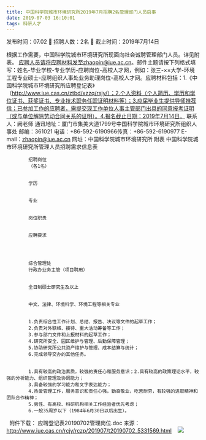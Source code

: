 ```yaml
---
title: 中国科学院城市环境研究所2019年7月招聘2名管理部门人员启事
date: 2019-07-03 16:10:01
tags: 科研人才
---
```

发布时间：07.02   🌟   招聘人数：2名   🌈   截止时间：2019年7月14日
<!-- more -->
根据工作需要，中国科学院城市环境研究所现面向社会诚聘管理部门人员。详见附表。
应聘人员请将应聘材料发至zhaopin@iue.ac.cn。邮件主题请按下列格式填写：姓名-毕业学校-专业学历-应聘岗位-高校人才网，例如：张三-××大学-环境工程专业硕士-应聘组织人事处业务助理岗位-高校人才网。应聘材料包括：1.《中国科学院城市环境研究所应聘登记表》（http://www.iue.cas.cn/ztbd/xzzq/rsjy/）；2.个人资料（个人简历、学历和学位证书、获奖证书、专业技术职务任职证明材料等）；3.应届毕业生提供导师推荐信；已参加工作的应聘者，需提交现工作单位人事主管部门出具的同意报考证明（或与单位解除劳动合同关系的证明）。4.报名截止日期：2019年7月14日。
联系人：阙老师
通讯地址：厦门市集美大道1799号中国科学院城市环境研究所组织人事处
邮编：361021
电话：+86-592-6190966传真：+86-592-6190977
E-mail：zhaopin@iue.ac.cn
网址：中国科学院城市环境研究所
附表
中国科学院城市环境研究所管理人员招聘需求信息表

    
        
            
            招聘岗位
            （各1名）
            
            
            学历
            
            
            专业
            
            
            岗位职责
            
            
            应聘要求
            
        
        
            
            综合管理处
            行政办业务主管（项目聘用）
            
            
            全日制硕士研究生及以上
            
            
            中文、法律、环境科学、环境工程等相关专业
            
            
            1.负责综合性工作计划、总结、报告、决议等文件的起草工作；
            2.负责对外联络、接待、重大活动筹备等工作；
            3.参与部门文件和上报材料的起草工作；
            4.研究所安全、园区维护与管理、后勤保障管理；
            5.协助研究所公共资产维护与管理、成本结算与统计；
            6.完成领导交办的其他任务。
            
            
            1.具有较高的政治素质，较强的责任心和服务意识；2.具有较高的政策理论水平，较强的分析能力、组织管理及协调能力；
            3.具备较强的学习能力和文字表达能力；
            4.热爱管理工作，服务意识和责任心强，勤奋敬业，吃苦耐劳，有较强的进取精神和团队合作精神；
            5.男性、有高校、科研机构相关工作经验者优先考虑；
            6.一般35周岁以下（1984年6月30日以后出生）。
            
        
    

 
附件下载：
应聘登记表20190702管理岗位.doc
来源：
http://www.iue.cas.cn/rcjy/rczp/201907/t20190702_5331569.html
 
 ![](https://cdn.weiweiblog.cn/20181015134814.png)